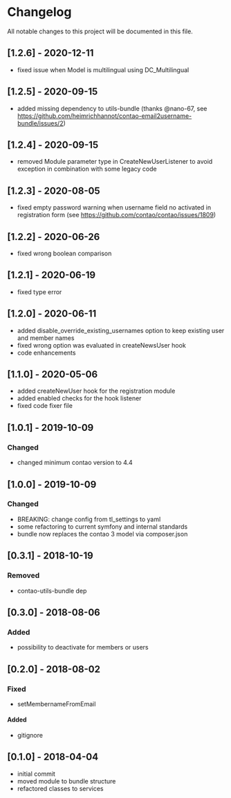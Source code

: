 # Changelog
All notable changes to this project will be documented in this file.

## [1.2.6] - 2020-12-11
- fixed issue when Model is multilingual using DC_Multilingual

## [1.2.5] - 2020-09-15
- added missing dependency to utils-bundle (thanks @nano-67, see https://github.com/heimrichhannot/contao-email2username-bundle/issues/2)

## [1.2.4] - 2020-09-15
- removed Module parameter type in CreateNewUserListener to avoid exception in combination with some legacy code

## [1.2.3] - 2020-08-05
- fixed empty password warning when username field no activated in registration form (see https://github.com/contao/contao/issues/1809)

## [1.2.2] - 2020-06-26
- fixed wrong boolean comparison

## [1.2.1] - 2020-06-19
- fixed type error

## [1.2.0] - 2020-06-11
- added disable_override_existing_usernames option to keep existing user and member names
- fixed wrong option was evaluated in createNewsUser hook
- code enhancements

## [1.1.0] - 2020-05-06

- added createNewUser hook for the registration module
- added enabled checks for the hook listener
- fixed code fixer file

## [1.0.1] - 2019-10-09

### Changed
- changed minimum contao version to 4.4

## [1.0.0] - 2019-10-09

### Changed
- BREAKING: change config from tl_settings to yaml
- some refactoring to current symfony and internal standards
- bundle now replaces the contao 3 model via composer.json

## [0.3.1] - 2018-10-19

### Removed
- contao-utils-bundle dep

## [0.3.0] - 2018-08-06

### Added
- possibility to deactivate for members or users

## [0.2.0] - 2018-08-02

### Fixed
- setMembernameFromEmail

#### Added
- gitignore

## [0.1.0] - 2018-04-04

- initial commit
- moved module to bundle structure
- refactored classes to services
